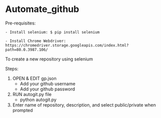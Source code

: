 # Automate_github

Pre-requisites:

    - Install selenium: $ pip install selenium
    
    - Install Chrome Webdriver: https://chromedriver.storage.googleapis.com/index.html?path=80.0.3987.106/

To create a new repository using selenium

Steps:
1)  OPEN & EDIT gp.json
    - Add your github username 
    - Add your github password
2) RUN autogit.py file
    - python autogit.py
3) Enter name of repository, description, and select public/private when prompted 
